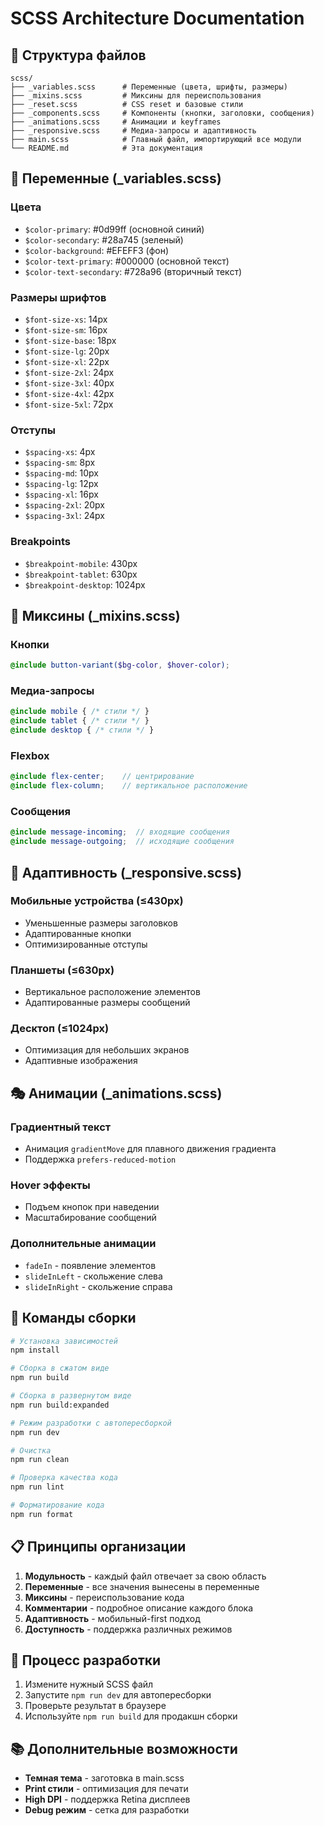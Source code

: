 # SCSS Architecture Documentation

## 📁 Структура файлов

```
scss/
├── _variables.scss      # Переменные (цвета, шрифты, размеры)
├── _mixins.scss         # Миксины для переиспользования
├── _reset.scss          # CSS reset и базовые стили
├── _components.scss     # Компоненты (кнопки, заголовки, сообщения)
├── _animations.scss     # Анимации и keyframes
├── _responsive.scss     # Медиа-запросы и адаптивность
├── main.scss            # Главный файл, импортирующий все модули
└── README.md            # Эта документация
```

## 🎨 Переменные (_variables.scss)

### Цвета
- `$color-primary`: #0d99ff (основной синий)
- `$color-secondary`: #28a745 (зеленый)
- `$color-background`: #EFEFF3 (фон)
- `$color-text-primary`: #000000 (основной текст)
- `$color-text-secondary`: #728a96 (вторичный текст)

### Размеры шрифтов
- `$font-size-xs`: 14px
- `$font-size-sm`: 16px
- `$font-size-base`: 18px
- `$font-size-lg`: 20px
- `$font-size-xl`: 22px
- `$font-size-2xl`: 24px
- `$font-size-3xl`: 40px
- `$font-size-4xl`: 42px
- `$font-size-5xl`: 72px

### Отступы
- `$spacing-xs`: 4px
- `$spacing-sm`: 8px
- `$spacing-md`: 10px
- `$spacing-lg`: 12px
- `$spacing-xl`: 16px
- `$spacing-2xl`: 20px
- `$spacing-3xl`: 24px

### Breakpoints
- `$breakpoint-mobile`: 430px
- `$breakpoint-tablet`: 630px
- `$breakpoint-desktop`: 1024px

## 🔧 Миксины (_mixins.scss)

### Кнопки
```scss
@include button-variant($bg-color, $hover-color);
```

### Медиа-запросы
```scss
@include mobile { /* стили */ }
@include tablet { /* стили */ }
@include desktop { /* стили */ }
```

### Flexbox
```scss
@include flex-center;    // центрирование
@include flex-column;    // вертикальное расположение
```

### Сообщения
```scss
@include message-incoming;  // входящие сообщения
@include message-outgoing;  // исходящие сообщения
```

## 📱 Адаптивность (_responsive.scss)

### Мобильные устройства (≤430px)
- Уменьшенные размеры заголовков
- Адаптированные кнопки
- Оптимизированные отступы

### Планшеты (≤630px)
- Вертикальное расположение элементов
- Адаптированные размеры сообщений

### Десктоп (≤1024px)
- Оптимизация для небольших экранов
- Адаптивные изображения

## 🎭 Анимации (_animations.scss)

### Градиентный текст
- Анимация `gradientMove` для плавного движения градиента
- Поддержка `prefers-reduced-motion`

### Hover эффекты
- Подъем кнопок при наведении
- Масштабирование сообщений

### Дополнительные анимации
- `fadeIn` - появление элементов
- `slideInLeft` - скольжение слева
- `slideInRight` - скольжение справа

## 🚀 Команды сборки

```bash
# Установка зависимостей
npm install

# Сборка в сжатом виде
npm run build

# Сборка в развернутом виде
npm run build:expanded

# Режим разработки с автопересборкой
npm run dev

# Очистка
npm run clean

# Проверка качества кода
npm run lint

# Форматирование кода
npm run format
```

## 📋 Принципы организации

1. **Модульность** - каждый файл отвечает за свою область
2. **Переменные** - все значения вынесены в переменные
3. **Миксины** - переиспользование кода
4. **Комментарии** - подробное описание каждого блока
5. **Адаптивность** - мобильный-first подход
6. **Доступность** - поддержка различных режимов

## 🔄 Процесс разработки

1. Измените нужный SCSS файл
2. Запустите `npm run dev` для автопересборки
3. Проверьте результат в браузере
4. Используйте `npm run build` для продакшн сборки

## 📚 Дополнительные возможности

- **Темная тема** - заготовка в main.scss
- **Print стили** - оптимизация для печати
- **High DPI** - поддержка Retina дисплеев
- **Debug режим** - сетка для разработки
